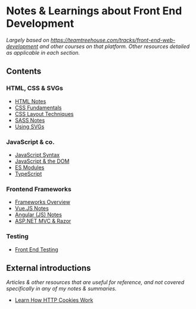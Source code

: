 # Notes & Learnings about Front End Development
*Largely based on https://teamtreehouse.com/tracks/front-end-web-development and other courses on that platform. Other resources detailed as applicable in each section.*

## Contents

### HTML, CSS & SVGs
- [HTML Notes](https://github.com/minkaotic/front-end-notes/blob/master/HTML-Notes.md)
- [CSS Fundamentals](https://github.com/minkaotic/front-end-notes/blob/master/CSS-Fundamentals.md)
- [CSS Layout Techniques](https://github.com/minkaotic/front-end-notes/blob/master/CSS-Layout-Techniques.md)
- [SASS Notes](https://github.com/minkaotic/front-end-notes/blob/master/SASS-Notes.md)
- [Using SVGs](https://github.com/minkaotic/front-end-notes/blob/master/Using-SVGs.md)

### JavaScript & co.
- [JavaScript Syntax](https://github.com/minkaotic/front-end-notes/blob/master/Javascript-Syntax.md)
- [JavaScript & the DOM](https://github.com/minkaotic/front-end-notes/blob/master/Javascript-and-the-DOM.md)
- [ES Modules](https://github.com/minkaotic/front-end-notes/blob/master/ES-Modules.md)
- [TypeScript](https://github.com/minkaotic/front-end-notes/blob/master/Typescript.md)

### Frontend Frameworks
- [Frameworks Overview](https://github.com/minkaotic/front-end-notes/blob/master/Frameworks-Overview.md)
- [Vue.JS Notes](https://github.com/minkaotic/front-end-notes/blob/master/Vue-JS-Notes.md)
- [Angular (JS) Notes](https://github.com/minkaotic/front-end-notes/blob/master/Angular-Notes.md)
- [ASP.NET MVC & Razor](https://github.com/minkaotic/front-end-notes/blob/master/MVC-and-Razor.md)

### Testing
- [Front End Testing](https://github.com/minkaotic/front-end-notes/blob/master/Front-End-Testing.md)

## External introductions
*Articles & other resources that are useful for reference, and not covered specifically in any of my notes & summaries.*

- [Learn How HTTP Cookies Work](https://flaviocopes.com/cookies/)
